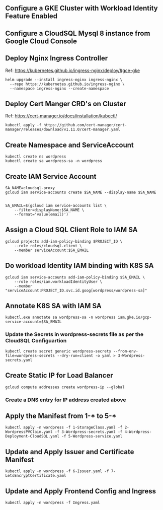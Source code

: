 ## Configure a GKE Cluster with Workload Identity Feature Enabled ##
## Configure a CloudSQL Mysql 8 instance from Google Cloud Console ##

## Deploy Nginx Ingress Controller ##

Ref: https://kubernetes.github.io/ingress-nginx/deploy/#gce-gke

```
helm upgrade --install ingress-nginx ingress-nginx \
  --repo https://kubernetes.github.io/ingress-nginx \
  --namespace ingress-nginx --create-namespace
```


## Deploy Cert Manger CRD's on Cluster ##
Ref: https://cert-manager.io/docs/installation/kubectl/

```
kubectl apply -f https://github.com/cert-manager/cert-manager/releases/download/v1.11.0/cert-manager.yaml
```


## Create Namespace and ServiceAccount ##

```
kubectl create ns wordpress
kubectl create sa wordpress-sa -n wordpress
```


## Create IAM Service Account ##

```
SA_NAME=cloudsql-proxy
gcloud iam service-accounts create $SA_NAME --display-name $SA_NAME


SA_EMAIL=$(gcloud iam service-accounts list \
    --filter=displayName:$SA_NAME \
    --format='value(email)')
```


## Assign a Cloud SQL Client Role to IAM SA ##

```
gcloud projects add-iam-policy-binding $PROJECT_ID \
    --role roles/cloudsql.client \
    --member serviceAccount:$SA_EMAIL
```


## Do workload Identity IAM binding with K8S SA ##

```
gcloud iam service-accounts add-iam-policy-binding $SA_EMAIL \
    --role roles/iam.workloadIdentityUser \
    --member "serviceAccount:PROJECT_ID.svc.id.goog[wordpress/wordpress-sa]"
```	


## Annotate K8S SA with IAM SA ##

```    
kubectl.exe annotate sa wordpress-sa -n wordpress iam.gke.io/gcp-service-account=$SA_EMAIL
```


### Update the Secrets in wordpress-secrets file as per the CloudSQL Configuartion ###

```
kubectl create secret generic wordpress-secrets --from-env-file=wordpress-secrets --dry-run=client -o yaml > 3-Wordpress-secrets.yaml
```


## Create Static IP for Load Balancer ##

```
gcloud compute addresses create wordpress-ip --global
```

### Create a DNS entry for IP address created above  ###


## Apply the Manifest from 1-* to 5-* ##

```
kubectl apply -n wordpress -f 1-StorageClass.yaml -f 2-WordpressPVClaim.yaml -f 3-Wordpress-secrets.yaml -f 4-Wordpress-Deployment-CloudSQL.yaml -f 5-Wordpress-service.yaml
```

## Update and Apply Issuer and Certificate Manifest ##

```
kubectl apply -n wordpress -f 6-Issuer.yaml -f 7-LetsEncryptCertificate.yaml
```

## Update and Apply Frontend Config and Ingress ##

```
kubectl apply -n wordpress -f Ingress.yaml
```